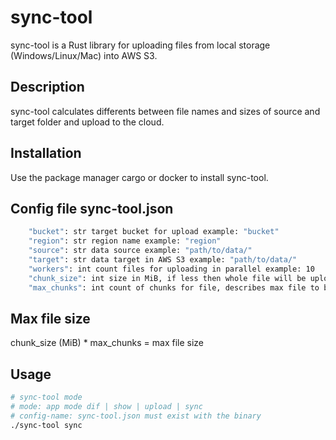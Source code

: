 # sync-tool
sync-tool is a Rust library for uploading files from local storage (Windows/Linux/Mac) into AWS S3.

## Description
sync-tool calculates differents between file names and sizes of source and target folder and upload to the cloud.

## Installation
Use the package manager cargo or docker to install sync-tool.

## Config file sync-tool.json
```bash
    "bucket": str target bucket for upload example: "bucket"
    "region": str region name example: "region"
    "source": str data source example: "path/to/data/"
    "target": str data target in AWS S3 example: "path/to/data/"
    "workers": int count files for uploading in parallel example: 10
    "chunk_size": int size in MiB, if less then whole file will be uploaded, else by chunk example: 10
    "max_chunks": int count of chunks for file, describes max file to be uploaded example: 10000
```

## Max file size
chunk_size (MiB) * max_chunks = max file size

## Usage
```bash
# sync-tool mode
# mode: app mode dif | show | upload | sync
# config-name: sync-tool.json must exist with the binary
./sync-tool sync
```
